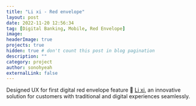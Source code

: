 ```yaml
---
title: "Li xi - Red envelope"
layout: post
date: 2022-11-20 12:56:34
tag: [Digital Banking, Mobile, Red Envelope]
image:
headerImage: true
projects: true
hidden: true # don't count this post in blog pagination
description: ""
category: project
author: sonohyeah
externalLink: false
---
```


Designed UX for first digital red envelope feature 🧧 [Li xi](https://l.facebook.com/l.php?u=https%3A%2F%2Ftcbmobile.onelink.me%2FTBS9%2F0yw0mx2l&h=AT0PlUi8gFkagSMjPWdoBShIGgY89h_5zkyt9FJwy_apO3_XdGBl7ffx8ZNAm8ty0ILYuNITV_0Lq7zF3uTbQN3K0Vq92cYRkah3OHDT7_0W8MKF0nGUUx367v8epYvgjmwpU2XMoTkHYGM&s=1), an innovative solution for customers with traditional and digital experiences seamlessly.